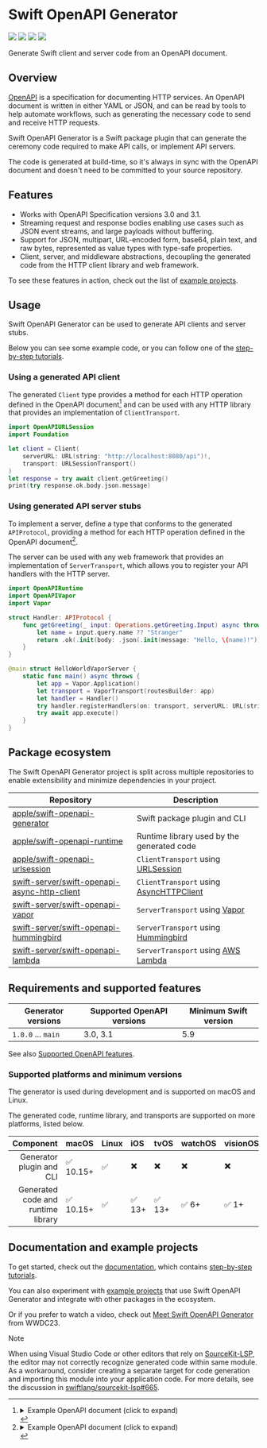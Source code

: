 # Swift OpenAPI Generator

[![](https://img.shields.io/badge/sswg-sandbox-lightgrey.svg)](https://www.swift.org/sswg/)
[![](https://img.shields.io/badge/docc-read_documentation-blue)](https://swiftpackageindex.com/apple/swift-openapi-generator/documentation)
[![](https://img.shields.io/github/v/release/apple/swift-openapi-generator)](https://github.com/apple/swift-openapi-generator/releases)
[![](https://img.shields.io/endpoint?url=https%3A%2F%2Fswiftpackageindex.com%2Fapi%2Fpackages%2Fapple%2Fswift-openapi-generator%2Fbadge%3Ftype%3Dswift-versions)](https://swiftpackageindex.com/apple/swift-openapi-generator)

Generate Swift client and server code from an OpenAPI document.

## Overview

[OpenAPI][openapi] is a specification for documenting HTTP services. An OpenAPI document is written in either YAML or JSON, and can be read by tools to help automate workflows, such as generating the necessary code to send and receive HTTP requests.

Swift OpenAPI Generator is a Swift package plugin that can generate the ceremony code required to make API calls, or implement API servers.

The code is generated at build-time, so it's always in sync with the OpenAPI document and doesn't need to be committed to your source repository.

## Features

- Works with OpenAPI Specification versions 3.0 and 3.1.
- Streaming request and response bodies enabling use cases such as JSON event streams, and large payloads without buffering.
- Support for JSON, multipart, URL-encoded form, base64, plain text, and raw bytes, represented as value types with type-safe properties.
- Client, server, and middleware abstractions, decoupling the generated code from the HTTP client library and web framework.

To see these features in action, check out the list of [example projects][examples-generator].

## Usage

Swift OpenAPI Generator can be used to generate API clients and server stubs.

Below you can see some example code, or you can follow one of the [step-by-step tutorials][tutorials-generator].

### Using a generated API client

The generated `Client` type provides a method for each HTTP operation defined in the OpenAPI document[^example-openapi-yaml] and can be used with any HTTP library that provides an implementation of `ClientTransport`.

```swift
import OpenAPIURLSession
import Foundation

let client = Client(
    serverURL: URL(string: "http://localhost:8080/api")!,
    transport: URLSessionTransport()
)
let response = try await client.getGreeting()
print(try response.ok.body.json.message)
```

### Using generated API server stubs

To implement a server, define a type that conforms to the generated `APIProtocol`, providing a method for each HTTP operation defined in the OpenAPI document[^example-openapi-yaml].

The server can be used with any web framework that provides an implementation of `ServerTransport`, which allows you to register your API handlers with the HTTP server.

```swift
import OpenAPIRuntime
import OpenAPIVapor
import Vapor

struct Handler: APIProtocol {
    func getGreeting(_ input: Operations.getGreeting.Input) async throws -> Operations.getGreeting.Output {
        let name = input.query.name ?? "Stranger"
        return .ok(.init(body: .json(.init(message: "Hello, \(name)!"))))
    }
}

@main struct HelloWorldVaporServer {
    static func main() async throws {
        let app = Vapor.Application()
        let transport = VaporTransport(routesBuilder: app)
        let handler = Handler()
        try handler.registerHandlers(on: transport, serverURL: URL(string: "/api")!)
        try await app.execute()
    }
}
```

## Package ecosystem

The Swift OpenAPI Generator project is split across multiple repositories to enable extensibility and minimize dependencies in your project.

| Repository                                                 | Description                                        |
| ----------                                                 | -----------                                        |
| [apple/swift-openapi-generator][repo-generator]            | Swift package plugin and CLI                       |
| [apple/swift-openapi-runtime][repo-runtime]                | Runtime library used by the generated code         |
| [apple/swift-openapi-urlsession][repo-urlsession]          | `ClientTransport` using [URLSession][urlsession]   |
| [swift-server/swift-openapi-async-http-client][repo-ahc]   | `ClientTransport` using [AsyncHTTPClient][ahc]     |
| [swift-server/swift-openapi-vapor][repo-vapor]             | `ServerTransport` using [Vapor][vapor]             |
| [swift-server/swift-openapi-hummingbird][repo-hummingbird] | `ServerTransport` using [Hummingbird][hummingbird] |
| [swift-server/swift-openapi-lambda][repo-lambda]           | `ServerTransport` using [AWS Lambda][lambda]       |

## Requirements and supported features

| Generator versions | Supported OpenAPI versions | Minimum Swift version |
| ------------------ | -------------------------- | --------------------- |
| `1.0.0` ... `main` | 3.0, 3.1                   | 5.9                   |

See also [Supported OpenAPI features][supported-openapi-features].

### Supported platforms and minimum versions

The generator is used during development and is supported on macOS and Linux.

The generated code, runtime library, and transports are supported on more
platforms, listed below.

| Component                           | macOS     | Linux | iOS    | tvOS   | watchOS | visionOS |
| ----------------------------------: | :---      | :---  | :-     | :--    | :-----  | :------  |
| Generator plugin and CLI            | ✅ 10.15+ | ✅    | ✖️      | ✖️      | ✖️       | ✖️        |
| Generated code and runtime library  | ✅ 10.15+ | ✅    | ✅ 13+ | ✅ 13+ | ✅ 6+   | ✅ 1+    |

## Documentation and example projects

To get started, check out the [documentation][docs-generator], which contains
[step-by-step tutorials][tutorials-generator].

You can also experiment with [example projects][examples-generator] that use
Swift OpenAPI Generator and integrate with other packages in the ecosystem.

Or if you prefer to watch a video, check out [Meet Swift OpenAPI
Generator](https://developer.apple.com/wwdc23/10171) from WWDC23.

> [!NOTE]
> When using Visual Studio Code or other editors that rely on [SourceKit-LSP](https://github.com/swiftlang/sourcekit-lsp), the editor may not correctly recognize generated code within same module. As a workaround, consider creating a separate target for code generation and importing this module into your application code. For more details, see the discussion in [swiftlang/sourcekit-lsp#665](https://github.com/swiftlang/sourcekit-lsp/issues/665#issuecomment-2093169169).


[openapi]: https://openapis.org
[repo-generator]: https://github.com/apple/swift-openapi-generator
[docs-generator]: https://swiftpackageindex.com/apple/swift-openapi-generator/documentation
[tutorials-generator]: https://swiftpackageindex.com/apple/swift-openapi-generator/tutorials/swift-openapi-generator
[supported-openapi-features]: https://swiftpackageindex.com/apple/swift-openapi-generator/documentation/swift-openapi-generator/supported-openapi-features
[examples-generator]: https://github.com/apple/swift-openapi-generator/blob/main/Examples/README.md
[repo-runtime]: https://github.com/apple/swift-openapi-runtime
[repo-urlsession]: https://github.com/apple/swift-openapi-urlsession
[urlsession]: https://developer.apple.com/documentation/foundation/urlsession
[repo-ahc]: https://github.com/swift-server/swift-openapi-async-http-client
[ahc]: https://github.com/swift-server/async-http-client
[repo-vapor]: https://github.com/swift-server/swift-openapi-vapor
[vapor]: https://github.com/vapor/vapor
[repo-hummingbird]: https://github.com/swift-server/swift-openapi-hummingbird
[hummingbird]: https://github.com/hummingbird-project/hummingbird
[repo-lambda]: https://github.com/swift-server/swift-openapi-lambda
[lambda]: https://docs.aws.amazon.com/lambda/latest/dg/welcome.html
[^example-openapi-yaml]: <details><summary>Example OpenAPI document (click to expand)</summary>

    ```yaml
    openapi: '3.1.0'
    info:
      title: GreetingService
      version: 1.0.0
    servers:
      - url: https://example.com/api
        description: Example service deployment.
    paths:
      /greet:
        get:
          operationId: getGreeting
          parameters:
            - name: name
              required: false
              in: query
              description: The name used in the returned greeting.
              schema:
                type: string
          responses:
            '200':
              description: A success response with a greeting.
              content:
                application/json:
                  schema:
                    $ref: '#/components/schemas/Greeting'
    components:
      schemas:
        Greeting:
          type: object
          description: A value with the greeting contents.
          properties:
            message:
              type: string
              description: The string representation of the greeting.
          required:
            - message
    ```
    </details>
